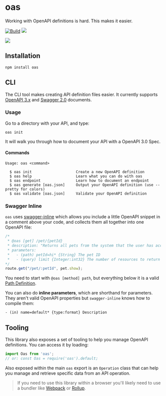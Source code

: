 # oas

Working with OpenAPI definitions is hard. This makes it easier.

[![Build](https://github.com/readmeio/oas/workflows/CI/badge.svg)](https://github.com/readmeio/oas/) [![](https://img.shields.io/npm/v/oas)](https://npm.im/oas)

[![](https://d3vv6lp55qjaqc.cloudfront.net/items/1M3C3j0I0s0j3T362344/Untitled-2.png)](https://readme.com)

## Installation

```
npm install oas
```

## CLI
The CLI tool makes creating API definition files easier. It currently supports [OpenAPI 3.x](https://swagger.io/specification/) and [Swagger 2.0](https://swagger.io/specification/v2/) documents.

### Usage

Go to a directory with your API, and type:

```
oas init
```

It will walk you through how to document your API with a OpenAPI 3.0 Spec.

#### Commands

```
Usage: oas <command>

  $ oas init                    Create a new OpenAPI definition
  $ oas help                    Learn what you can do with oas
  $ oas endpoint                Learn how to document an endpoint
  $ oas generate [oas.json]     Output your OpenAPI definition (use --pretty for colors)
  $ oas validate [oas.json]     Validate your OpenAPI definition
```

### Swagger Inline

`oas` uses [swagger-inline](https://github.com/readmeio/swagger-inline) which allows you include a little OpenAPI snippet in a comment above your code, and collects them all together into one OpenAPI file:

```js
/*
 * @oas [get] /pet/{petId}
 * description: "Returns all pets from the system that the user has access to"
 * parameters:
 *   - (path) petId=hi* {String} The pet ID
 *   - (query) limit {Integer:int32} The number of resources to return
*/
route.get("/pet/:petId", pet.show);
```

You need to start with `@oas [method] path`, but everything below it is a valid [Path Definition](http://swagger.io/specification/#pathItemObject).

You can also do **inline parameters**, which are shorthand for parameters. They aren't valid OpenAPI properties but `swagger-inline` knows how to compile them:

```
- (in) name=default* {type:format} Description
```

## Tooling
This library also exposes a set of tooling to help you manage OpenAPI definitions. You can access it by loading:

```js
import Oas from 'oas';
// or: const Oas = require('oas').default;
```

Also exposed within the main `oas` export is an `Operation` class that can help you manage and retrieve specific data from an API operation.

> If you need to use this library within a browser you'll likely need to use a bundler like [Webpack](https://webpack.js.org/) or [Rollup](https://rollupjs.org/).
